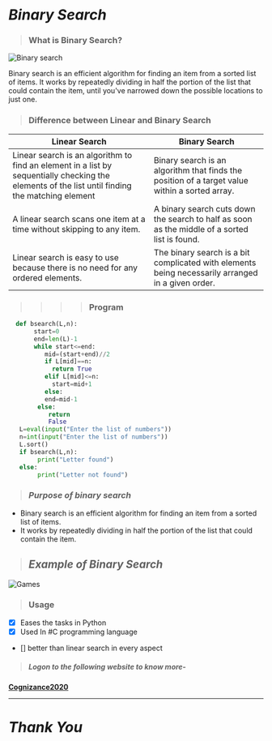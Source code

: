 # __*Binary Search*__
>### __What is Binary Search?__
![Binary search](https://i.ytimg.com/vi/HlEz93t628E/maxresdefault.jpg)
<p>   
Binary search is an efficient algorithm for finding an item from a sorted list of items. It works by repeatedly dividing in half the portion of the list that could contain the item, until you've narrowed down the possible locations to just one.</p>

>### __Difference between Linear and Binary Search__

| Linear Search   |    Binary Search  |
| -------------   |    --------------  |
| Linear search is an algorithm to find an element in a list by sequentially checking the elements of the list until finding the matching element| Binary search is an algorithm that finds the position of a target value within a sorted array.|
| A linear search scans one item at a time without skipping to any item.| A binary search cuts down the search to half as soon as the middle of a sorted list is found.|
|Linear search is easy to use because there is no need for any ordered elements.|The binary search is a bit complicated with elements being necessarily arranged in a given order.|
>>>>### __Program__
```python
  def bsearch(L,n):
       start=0
       end=len(L)-1
       while start<=end:
          mid=(start+end)//2
          if L[mid]==n:
            return True
          elif L[mid]<=n:
            start=mid+1
          else:
          end=mid-1
        else:
           return 
           False 
   L=eval(input("Enter the list of numbers"))               
   n=int(input("Enter the list of numbers"))
   L.sort()
   if bsearch(L,n):
        print("Letter found")
   else:
        print("Letter not found")    
```
>### *__Purpose of binary search__*  
* Binary search is an efficient algorithm for finding an item from a sorted list of items.  
* It works by repeatedly dividing in half the portion of the list that could contain the item.

>## *__Example of Binary Search__*
![Games](https://encrypted-tbn0.gstatic.com/images?q=tbn:ANd9GcR0yb5t6H_LXLd1In4NjY_aVMNKU9Rzg1A--w&usqp=CAU)

>### __Usage__

* [x] Eases the tasks in Python
* [x] Used In #C programming language
* [] better than linear search in every aspect

>##### Logon to the following website to know more-
__[Cognizance2020](https://cognizance2020.github.io/post/markdown/)__

---
# __*Thank You*__
